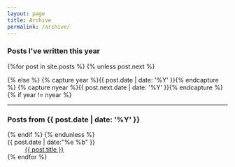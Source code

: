 ```yaml
---
layout: page
title: Archive
permalink: /archive/
---
```



<h3>Posts I've written this year</h3>

{%for post in site.posts %}
{% unless post.next %}
<dl class="dl-horizontal">
{% else %}
    {% capture year %}{{ post.date | date: '%Y' }}{% endcapture %}
    {% capture nyear %}{{ post.next.date | date: '%Y' }}{% endcapture %}
{% if year != nyear %}
</dl>

---

<h3>Posts from {{ post.date | date: '%Y' }}</h3>

<dl class="dl-horizontal">
{% endif %}
{% endunless %}
    <dt>
        {{ post.date | date:"%e %b" }}
    </dt>
    <dd>
        <a href="{{ post.url }}">{{ post.title }}</a>
    </dd>
{% endfor %}
</dl>
